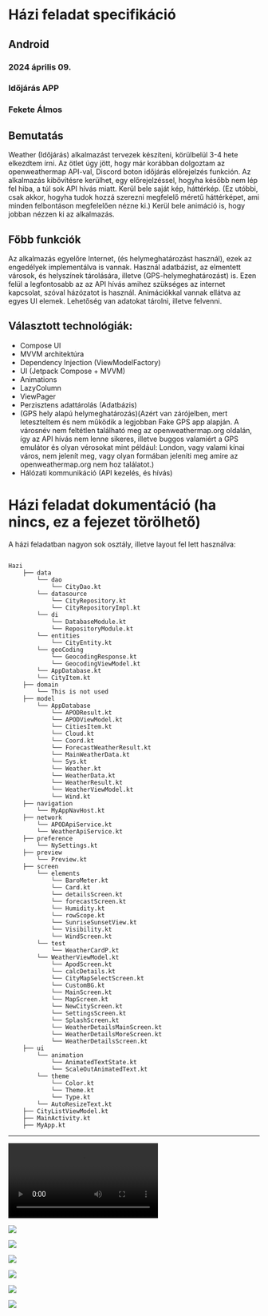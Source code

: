 # Házi feladat specifikáció

## Android
### 2024 április 09.
### Időjárás APP
### Fekete Álmos

## Bemutatás

Weather (Időjárás) alkalmazást tervezek készíteni, körülbelül 3-4 hete elkezdtem írni. Az ötlet úgy jött, hogy már korábban dolgoztam az openweathermap API-val, Discord boton időjárás előrejelzés funkción. Az alkalmazás kibővítésre kerülhet, egy előrejelzéssel, hogyha később nem lép fel hiba, a túl sok API hívás miatt. Kerül bele saját kép, háttérkép. (Ez utóbbi, csak akkor, hogyha tudok hozzá szerezni megfelelő méretű háttérképet, ami minden felbontáson megfelelően nézne ki.) Kerül bele animáció is, hogy jobban nézzen ki az alkalmazás.

## Főbb funkciók

Az alkalmazás egyelőre Internet, (és helymeghatározást használ), ezek az engedélyek implementálva is vannak. Használ adatbázist, az elmentett városok, és helyszínek tárolására, illetve (GPS-helymeghatározást) is. Ezen felül a legfontosabb az az API hívás amihez szükséges az internet kapcsolat, szóval házózatot is használ. Animációkkal vannak ellátva az egyes UI elemek. Lehetőség van adatokat tárolni, illetve felvenni.

## Választott technológiák:

- Compose UI
- MVVM architektúra
- Dependency Injection (ViewModelFactory)
- UI (Jetpack Compose + MVVM)
- Animations
- LazyColumn
- ViewPager
- Perzisztens adattárolás (Adatbázis)
- (GPS hely alapú helymeghatározás)(Azért van zárójelben, mert leteszteltem és nem működik a legjobban Fake GPS app alapján. A városnév nem feltétlen található meg az openweathermap.org oldalán, így az API hívás nem lenne sikeres, illetve buggos valamiért a GPS emulátor és olyan vérosokat mint például: London, vagy valami kínai város, nem jelenít meg, vagy olyan formában jeleníti meg amire az openweathermap.org nem hoz találatot.)
- Hálózati kommunikáció (API kezelés, és hívás)


# Házi feladat dokumentáció (ha nincs, ez a fejezet törölhető)
A házi feladatban nagyon sok osztály, illetve layout fel lett használva:
```

Hazi
    ├── data
        └── dao
            └── CityDao.kt
        └── datasource
            └── CityRepository.kt
            └── CityRepositoryImpl.kt
        └── di
            └── DatabaseModule.kt
            └── RepositoryModule.kt
        └── entities
            └── CityEntity.kt
        └── geoCoding
            └── GeocodingResponse.kt
            └── GeocodingViewModel.kt
        └── AppDatabase.kt
        └── CityItem.kt
    ├── domain
        └── This is not used
    ├── model
        └── AppDatabase
            └── APODResult.kt
            └── APODViewModel.kt
            └── CitiesItem.kt
            └── Cloud.kt
            └── Coord.kt
            └── ForecastWeatherResult.kt
            └── MainWeatherData.kt
            └── Sys.kt
            └── Weather.kt
            └── WeatherData.kt
            └── WeatherResult.kt
            └── WeatherViewModel.kt
            └── Wind.kt
    ├── navigation
        └── MyAppNavHost.kt
    ├── network
        └── APODApiService.kt
        └── WeatherApiService.kt
    ├── preference
        └── NySettings.kt
    ├── preview
        └── Preview.kt
    ├── screen
        └── elements
            └── BaroMeter.kt
            └── Card.kt
            └── detailsScreen.kt
            └── forecastScreen.kt
            └── Humidity.kt
            └── rowScope.kt
            └── SunriseSunsetView.kt
            └── Visibility.kt
            └── WindScreen.kt
        └── test
            └── WeatherCardP.kt
        └── WeatherViewModel.kt
            └── ApodScreen.kt
            └── calcDetails.kt
            └── CityMapSelectScreen.kt
            └── CustomBG.kt
            └── MainScreen.kt
            └── MapScreen.kt
            └── NewCityScreen.kt
            └── SettingsScreen.kt
            └── SplashScreen.kt
            └── WeatherDetailsMainScreen.kt
            └── WeatherDetailsMoreScreen.kt
            └── WeatherDetailsScreen.kt
    ├── ui
        └── animation
            └── AnimatedTextState.kt
            └── ScaleOutAnimatedText.kt
        └── theme
            └── Color.kt
            └── Theme.kt
            └── Type.kt
        └── AutoResizeText.kt
    ├── CityListViewModel.kt
    ├── MainActivity.kt
    ├── MyApp.kt

```
***

![](video.mp4)

![](1.png)

![](2.png)

![](3.png)


![](4.png)

![](5.png)

![](5.gif)
